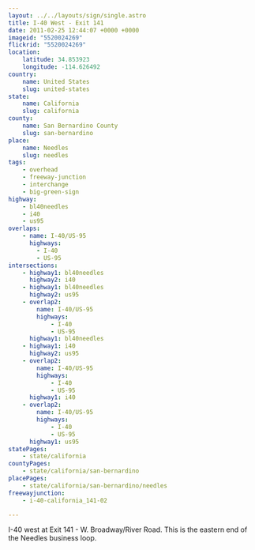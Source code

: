 ```yaml
---
layout: ../../layouts/sign/single.astro
title: I-40 West - Exit 141
date: 2011-02-25 12:44:07 +0000 +0000
imageid: "5520024269"
flickrid: "5520024269"
location:
    latitude: 34.853923
    longitude: -114.626492
country:
    name: United States
    slug: united-states
state:
    name: California
    slug: california
county:
    name: San Bernardino County
    slug: san-bernardino
place:
    name: Needles
    slug: needles
tags:
    - overhead
    - freeway-junction
    - interchange
    - big-green-sign
highway:
    - bl40needles
    - i40
    - us95
overlaps:
    - name: I-40/US-95
      highways:
        - I-40
        - US-95
intersections:
    - highway1: bl40needles
      highway2: i40
    - highway1: bl40needles
      highway2: us95
    - overlap2:
        name: I-40/US-95
        highways:
            - I-40
            - US-95
      highway1: bl40needles
    - highway1: i40
      highway2: us95
    - overlap2:
        name: I-40/US-95
        highways:
            - I-40
            - US-95
      highway1: i40
    - overlap2:
        name: I-40/US-95
        highways:
            - I-40
            - US-95
      highway1: us95
statePages:
    - state/california
countyPages:
    - state/california/san-bernardino
placePages:
    - state/california/san-bernardino/needles
freewayjunction:
    - i-40-california_141-02

---
```

I-40 west at Exit 141 - W. Broadway/River Road.  This is the eastern end of the Needles business loop.